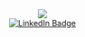 <div id="header" align="center">
  <img src="https://media.giphy.com/media/xuWkuYl33i28fIwkBM/giphy.gif">
</div>
<div id="badges" align="center">
  <a href="https://www.linkedin.com/in/oscar-pergler-99bb4a259/">
    <img src="https://img.shields.io/badge/LinkedIn-blue?style=for-the-badge&logo=linkedin&logoColor=white" alt="LinkedIn Badge"/>
  </a>
</div>
